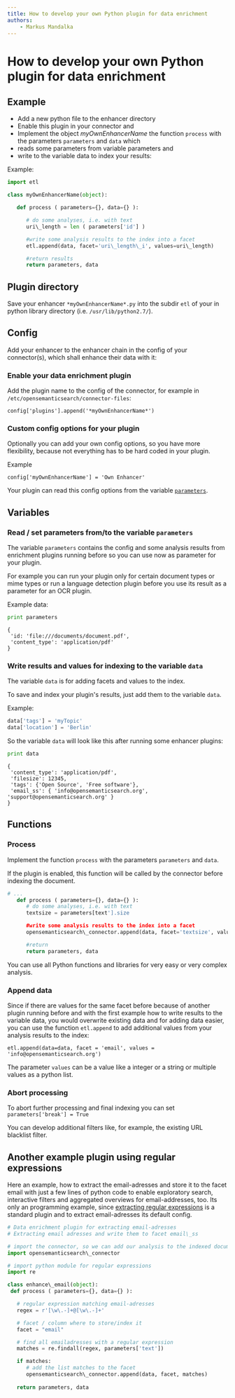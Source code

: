 ```yaml
---
title: How to develop your own Python plugin for data enrichment  
authors:  
    - Markus Mandalka
---
```


# How to develop your own Python plugin for data enrichment

## Example

* Add a new python file to the enhancer directory
* Enable this plugin in your connector and
* Implement the object *myOwnEnhancerName* the function `process` with the parameters `parameters` and `data` which 
* reads some parameters from variable parameters and
* write to the variable data to index your results:

Example:


```python
import etl

class myOwnEnhancerName(object):

   def process ( parameters={}, data={} ):

      # do some analyses, i.e. with text
      uri\_length = len ( parameters['id'] )

      #write some analysis results to the index into a facet
      etl.append(data, facet='uri\_length\_i', values=uri\_length)

      #return results
      return parameters, data
```

## Plugin directory

Save your enhancer `*myOwnEnhancerName*.py` into the subdir `etl` of your in python library directory (i.e. `/usr/lib/python2.7/`).

## Config

Add your enhancer to the enhancer chain in the config of your connector(s), which shall enhance their data with it:

### Enable your data enrichment plugin

Add the plugin name to the config of the connector, for example in `/etc/opensemanticsearch/connector-files`:

`config['plugins'].append('*myOwnEnhancerName*')`

### Custom config options for your plugin

Optionally you can add your own config options, so you have more flexibility, because not everything has to be hard coded in your plugin.

Example

`config['myOwnEnhancerName'] = 'Own Enhancer'`

Your plugin can read this config options from the variable [`parameters`](#parameters).

## Variables

### Read / set parameters from/to the variable `parameters`

The variable `parameters` contains the config and some analysis results from enrichment plugins running before so you can use now as parameter for your plugin.

For example you can run your plugin only for certain document types or mime types or run a language detection plugin before you use its result as a parameter for an OCR plugin.

Example data:

```python
print parameters
```

```
{
 'id: 'file:///documents/document.pdf',
 'content_type': 'application/pdf'
}
```

### Write results and values for indexing to the variable `data`

The variable `data` is for adding facets and values to the index.

To save and index your plugin's results, just add them to the variable `data`.

Example:
```python
data['tags'] = 'myTopic'
data['location'] = 'Berlin'
```

So the variable `data` will look like this after running some enhancer plugins:


```python
print data
```

```
{ 
 'content_type': 'application/pdf',
 'filesize': 12345,
 'tags': {'Open Source', 'Free software'},
 'email_ss': { 'info@opensemanticsearch.org', 'support@opensemanticsearch.org' }
}
```

## Functions

### Process

Implement the function `process` with the parameters `parameters` and `data`.

If the plugin is enabled, this function will be called by the connector before indexing the document.

```python
# ...
   def process ( parameters={}, data={} ):
      # do some analyses, i.e. with text
      textsize = parameters[text'].size

      #write some analysis results to the index into a facet
      opensemanticsearch\_connector.append(data, facet='textsize', values=textsize)

      #return
      return parameters, data
```

You can use all Python functions and libraries for very easy or very complex analysis.

### Append data

Since if there are values for the same facet before because of another plugin running before and with the first example how to write results to the variable data, you would overwrite existing data and for adding data easier, you can use the function `etl.append` to add additional values from your analysis results to the index:

`etl.append(data=data, facet = 'email', values = 'info@opensemanticsearch.org')`

The parameter `values` can be a value like a integer or a string or multiple values as a python list.

### Abort processing

To abort further processing and final indexing you can set
`parameters['break'] = True`

You can develop additional filters like, for example, the existing URL blacklist filter.

## Another example plugin using regular expressions

Here an example, how to extract the email-adresses and store it to the facet email with just a few lines of python code to enable exploratory search, interactive filters and aggregated overviews for email-addresses, too. Its only an programming example, since [extracting regular expressions](../../../enhancer/regex) is a standard plugin and to extract email-adresses its default config.


```python
# Data enrichment plugin for extracting email-adresses
# Extracting email adresses and write them to facet email\_ss

# import the connector, so we can add our analysis to the indexed document
import opensemanticsearch\_connector

# import python module for regular expressions
import re

class enhance\_email(object):
 def process ( parameters={}, data={} ):

   # regular expression matching email-adresses
   regex = r'[\w\.-]+@[\w\.-]+'

   # facet / column where to store/index it
   facet = "email"

   # find all emailadresses with a regular expression
   matches = re.findall(regex, parameters['text'])

   if matches:
      # add the list matches to the facet
      opensemanticsearch\_connector.append(data, facet, matches)
	
   return parameters, data
```